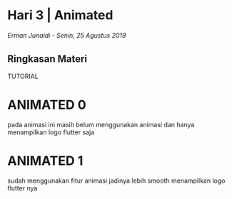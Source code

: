 # Hari 3 | Animated

###### Erman Junaidi - Senin, 25 Agustus 2019

## Ringkasan Materi

TUTORIAL 

# ANIMATED 0

pada animasi ini masih belum menggunakan animasi dan hanya menampilkan logo flutter saja

# ANIMATED 1

sudah menggunakan fitur animasi jadinya lebih smooth menampilkan logo flutter nya
